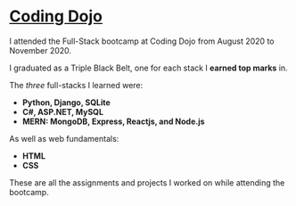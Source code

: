 # [Coding Dojo](https://www.codingdojo.com/)

I attended the Full-Stack bootcamp at Coding Dojo from August 2020 to November 2020.

I graduated as a Triple Black Belt, one for each stack I **earned top marks** in.

The *three* full-stacks I learned were:
- **Python, Django, SQLite**
- **C#, ASP.NET, MySQL**
- **MERN: MongoDB, Express, Reactjs, and Node.js**

As well as web fundamentals:
- **HTML**
- **CSS**

These are all the assignments and projects I worked on while attending the bootcamp.
